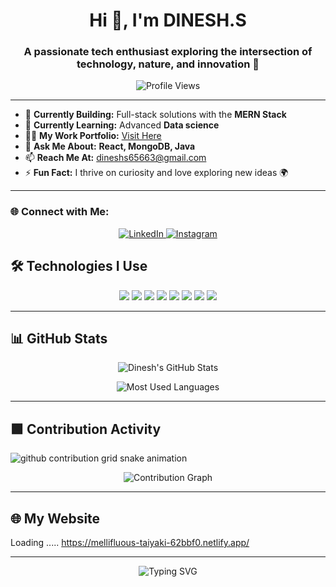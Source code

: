 <h1 align="center">Hi 👋, I'm DINESH.S</h1>
<h3 align="center">A passionate tech enthusiast exploring the intersection of technology, nature, and innovation 🌟</h3>

<p align="center">
  <img src="https://komarev.com/ghpvc/?username=dineshs65663&label=Profile%20Views&color=0e75b6&style=flat" alt="Profile Views" />
</p>

---

- 🔭 **Currently Building:** Full-stack solutions with the **MERN Stack**  
- 🌱 **Currently Learning:** Advanced **Data science**  
- 👨‍💻 **My Work Portfolio:** [Visit Here](https://mellifluous-taiyaki-62bbf0.netlify.app/)  
- 💬 **Ask Me About:** **React, MongoDB, Java**  
- 📫 **Reach Me At:** [dineshs65663@gmail.com](mailto:dineshs65663@gmail.com)  
- ⚡ **Fun Fact:** I thrive on curiosity and love exploring new ideas 🌍  

---

### 🌐 Connect with Me:
<p align="center">
  <a href="https://www.linkedin.com/in/dinesh-s-434359202">
    <img src="https://img.shields.io/badge/LinkedIn-%230077B5.svg?style=for-the-badge&logo=linkedin&logoColor=white" alt="LinkedIn" />
  </a>
  <a href="https://www.instagram.com/i_am_dinesh__kumar/">
    <img src="https://img.shields.io/badge/Instagram-%23E4405F.svg?style=for-the-badge&logo=instagram&logoColor=white" alt="Instagram" />
  </a>
</p>

## 🛠 Technologies I Use

<p align="center">
  <img src="https://img.shields.io/badge/Python-3776AB?style=for-the-badge&logo=python&logoColor=white" />
  <img src="https://img.shields.io/badge/Bash-4EAA25?style=for-the-badge&logo=gnubash&logoColor=white" />
  <img src="https://img.shields.io/badge/HTML5-E34F26?style=for-the-badge&logo=html5&logoColor=white" />
  <img src="https://img.shields.io/badge/CSS3-1572B6?style=for-the-badge&logo=css3&logoColor=white" />
  <img src="https://img.shields.io/badge/JavaScript-F7DF1E?style=for-the-badge&logo=javascript&logoColor=black" />
  <img src="https://img.shields.io/badge/Linux-FCC624?style=for-the-badge&logo=linux&logoColor=black" />
  <img src="https://img.shields.io/badge/Git-F05032?style=for-the-badge&logo=git&logoColor=white" />
  <img src="https://img.shields.io/badge/VS%20Code-007ACC?style=for-the-badge&logo=visual-studio-code&logoColor=white" />
</p>

---

## 📊 GitHub Stats

<p align="center">
  <img src="https://github-readme-stats.vercel.app/api?username=Dineshs65663&show_icons=true&theme=radical&hide=issues&count_private=true" alt="Dinesh's GitHub Stats" />
 </p>
 <p align="center">
  <img src="https://github-readme-stats.vercel.app/api/top-langs/?username=Dineshs65663&layout=compact&theme=radical&langs_count=6" alt="Most Used Languages" />
</p>

---

## 🟩 Contribution Activity

<picture>
  <source media="(prefers-color-scheme: dark)" srcset="https://raw.githubusercontent.com/Balram-1/Dineshs65663/output/github-contribution-grid-snake-dark.svg" />
  <source media="(prefers-color-scheme: light)" srcset="https://raw.githubusercontent.com/Balram-1/Dineshs65663/output/github-contribution-grid-snake.svg" />
  <img alt="github contribution grid snake animation" src="https://raw.githubusercontent.com/Balram-1/Dineshs65663/output/github-contribution-grid-snake.svg" />
</picture>

<p align="center">
  <img src="https://github-readme-activity-graph.vercel.app/graph?username=Dineshs65663&theme=react-dark&hide_border=true&area=true" alt="Contribution Graph" />
</p>

---

## 🌐 My Website
Loading .....
https://mellifluous-taiyaki-62bbf0.netlify.app/

---

<p align="center">
  <img src="https://readme-typing-svg.demolab.com?font=Fira+Code&size=24&pause=1000&color=F7F7F7&center=true&vCenter=true&width=600&lines=Thanks+for+visiting+my+profile!;Happy+Coding+%F0%9F%92%BB" alt="Typing SVG" />
</p>

